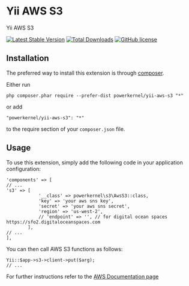 Yii AWS S3
===========
Yii AWS S3

[![Latest Stable Version](https://img.shields.io/github/release/powerkernel/yii-aws-s3.svg)](https://github.com/powerkernel/yii-aws-s3/releases)
[![Total Downloads](https://img.shields.io/packagist/dt/powerkernel/yii-aws-s3.svg)](https://packagist.org/packages/powerkernel/yii-aws-s3)
[![GitHub license](https://img.shields.io/github/license/powerkernel/yii-aws-s3.svg)](https://github.com/powerkernel/yii-aws-s3/blob/master/LICENSE)

Installation
------------

The preferred way to install this extension is through [composer](http://getcomposer.org/download/).

Either run

```
php composer.phar require --prefer-dist powerkernel/yii-aws-s3 "*"
```

or add

```
"powerkernel/yii-aws-s3": "*"
```

to the require section of your `composer.json` file.    


Usage
-----

To use this extension, simply add the following code in your application configuration:
```
'components' => [
// ...
's3' => [
            '__class' => powerkernel\s3\AwsS3::class,
            'key' => 'your aws sns key',
            'secret' => 'your aws sns secret',
            'region' => 'us-west-2',
            // 'endpoint' => '', // for digital ocean spaces https://sfo2.digitaloceanspaces.com
        ],
// ...        
], 
```
You can then call AWS S3 functions as follows:
```
Yii::$app->s3->client->put($arg);
// ...
```
For further instructions refer to the [AWS Documentation page](https://aws.amazon.com/s3/)
